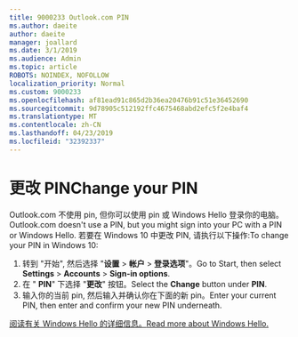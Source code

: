 ```yaml
---
title: 9000233 Outlook.com PIN
ms.author: daeite
author: daeite
manager: joallard
ms.date: 3/1/2019
ms.audience: Admin
ms.topic: article
ROBOTS: NOINDEX, NOFOLLOW
localization_priority: Normal
ms.custom: 9000233
ms.openlocfilehash: af81ead91c865d2b36ea20476b91c51e36452690
ms.sourcegitcommit: 9d78905c512192ffc4675468abd2efc5f2e4baf4
ms.translationtype: MT
ms.contentlocale: zh-CN
ms.lasthandoff: 04/23/2019
ms.locfileid: "32392337"
---
```

# <a name="change-your-pin"></a><span data-ttu-id="80efc-102">更改 PIN</span><span class="sxs-lookup"><span data-stu-id="80efc-102">Change your PIN</span></span>

<span data-ttu-id="80efc-103">Outlook.com 不使用 pin, 但你可以使用 pin 或 Windows Hello 登录你的电脑。</span><span class="sxs-lookup"><span data-stu-id="80efc-103">Outlook.com doesn't use a PIN, but you might sign into your PC with a PIN or Windows Hello.</span></span> <span data-ttu-id="80efc-104">若要在 Windows 10 中更改 PIN, 请执行以下操作:</span><span class="sxs-lookup"><span data-stu-id="80efc-104">To change your PIN in Windows 10:</span></span>

1. <span data-ttu-id="80efc-105">转到 "开始", 然后选择 "**设置** > **帐户** > **登录选项**"。</span><span class="sxs-lookup"><span data-stu-id="80efc-105">Go to Start, then select **Settings** > **Accounts** > **Sign-in options**.</span></span>
2. <span data-ttu-id="80efc-106">在 " **PIN**" 下选择 "**更改**" 按钮。</span><span class="sxs-lookup"><span data-stu-id="80efc-106">Select the **Change** button under **PIN**.</span></span>
3. <span data-ttu-id="80efc-107">输入你的当前 pin, 然后输入并确认你在下面的新 pin。</span><span class="sxs-lookup"><span data-stu-id="80efc-107">Enter your current PIN, then enter and confirm your new PIN underneath.</span></span>

[<span data-ttu-id="80efc-108">阅读有关 Windows Hello 的详细信息。</span><span class="sxs-lookup"><span data-stu-id="80efc-108">Read more about Windows Hello.</span></span>](https://support.microsoft.com/help/17215/)